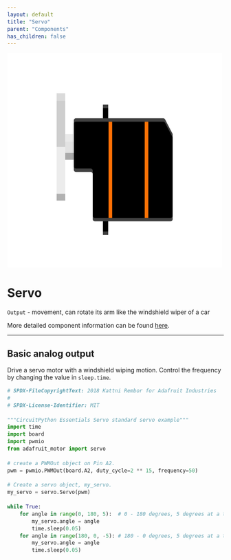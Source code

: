 ```yaml
---
layout: default
title: "Servo"
parent: "Components"
has_children: false
---
```


![Image](assets/Grove-Servo.png)

# Servo
`Output` - movement, can rotate its arm like the windshield wiper of a car

More detailed component information can be found [here](https://www.seeedstudio.com/Grove-Servo.html).

---

## Basic analog output
Drive a servo motor with a windshield wiping motion. Control the frequency by changing the value in `sleep.time`.
```python
# SPDX-FileCopyrightText: 2018 Kattni Rembor for Adafruit Industries
#
# SPDX-License-Identifier: MIT

"""CircuitPython Essentials Servo standard servo example"""
import time
import board
import pwmio
from adafruit_motor import servo

# create a PWMOut object on Pin A2.
pwm = pwmio.PWMOut(board.A2, duty_cycle=2 ** 15, frequency=50)

# Create a servo object, my_servo.
my_servo = servo.Servo(pwm)

while True:
    for angle in range(0, 180, 5):  # 0 - 180 degrees, 5 degrees at a time.
        my_servo.angle = angle
        time.sleep(0.05)
    for angle in range(180, 0, -5): # 180 - 0 degrees, 5 degrees at a time.
        my_servo.angle = angle
        time.sleep(0.05)
```